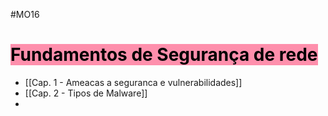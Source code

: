#MO16

# <mark style="background: #FF5582A6;">Fundamentos de Segurança de rede</mark>

- [[Cap. 1 - Ameacas a seguranca e vulnerabilidades]]
- [[Cap. 2 - Tipos de Malware]]
- 